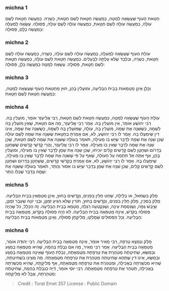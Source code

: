 
### michna 1
חַטַּאת הָעוֹף שֶׁעֲשָׂאָהּ לְמַטָּה, כְּמַעֲשֵׂה חַטָּאת לְשֵׁם חַטָּאת, כְּשֵׁרָה. כְּמַעֲשֵׂה חַטָּאת לְשֵׁם עוֹלָה, כְּמַעֲשֵׂה עוֹלָה לְשֵׁם חַטָּאת, כְּמַעֲשֵׂה עוֹלָה לְשֵׁם עוֹלָה, פְּסוּלָה. עֲשָׂאָהּ לְמַעְלָה כְּמַעֲשֵׂה כֻלָּם, פְּסוּלָה: 

### michna 2
עוֹלַת הָעוֹף שֶׁעֲשָׂאָהּ לְמַעְלָה, כְּמַעֲשֵׂה עוֹלָה לְשֵׁם עוֹלָה, כְּשֵׁרָה, כְּמַעֲשֵׂה עוֹלָה לְשֵׁם חַטָּאת, כְּשֵׁרָה, וּבִלְבַד שֶׁלֹּא עָלְתָה לַבְּעָלִים. כְּמַעֲשֵׂה חַטָּאת לְשֵׁם עוֹלָה, כְּמַעֲשֵׂה חַטָּאת לְשֵׁם חַטָּאת, פְּסוּלָה. עֲשָׂאָהּ לְמַטָּה כְּמַעֲשֵׂה כֻלָּן, פְּסוּלָה: 

### michna 3
וְכֻלָּן אֵינָן מְטַמְּאוֹת בְּבֵית הַבְּלִיעָה, וּמוֹעֲלִין בָּהֶן, חוּץ מֵחַטַּאת הָעוֹף שֶׁעֲשָׂאָהּ לְמַטָּה, כְּמַעֲשֵׂה חַטָּאת לְשֵׁם חַטָּאת: 

### michna 4
עוֹלַת הָעוֹף שֶׁעֲשָׂאָהּ לְמַטָּה, כְּמַעֲשֵׂה חַטָּאת לְשֵׁם חַטָּאת, רַבִּי אֱלִיעֶזֶר אוֹמֵר, מוֹעֲלִין בָּהּ. רַבִּי יְהוֹשֻׁעַ אוֹמֵר, אֵין מוֹעֲלִין בָּהּ. אָמַר רַבִּי אֱלִיעֶזֶר, מָה אִם חַטָּאת, שֶׁאֵין מוֹעֲלִין בָּהּ לִשְׁמָהּ, כְּשֶׁשִּׁנָּה אֶת שְׁמָהּ, מוֹעֲלִין בָּהּ, עוֹלָה, שֶׁמּוֹעֲלִין בָּהּ לִשְׁמָהּ, כְּשֶׁשִּׁנָּה אֶת שְׁמָהּ, אֵינוֹ דִין שֶׁיִּמְעֲלוּ בָהּ. אָמַר לוֹ רַבִּי יְהוֹשֻׁעַ, לֹא, אִם אָמַרְתָּ בְחַטָּאת שֶׁשִּׁנָּה אֶת שְׁמָהּ לְשֵׁם עוֹלָה שֶׁכֵּן שִׁנָּה אֶת שְׁמָהּ לְדָבָר שֶׁיֶּשׁ בּוֹ מְעִילָה, תֹּאמַר בְּעוֹלָה שֶׁשִּׁנָּה אֶת שְׁמָהּ לְשֵׁם חַטָּאת, שֶׁכֵּן שִׁנָּה אֶת שְׁמָהּ לְדָבָר שֶׁאֵין בּוֹ מְעִילָה. אָמַר לוֹ רַבִּי אֱלִיעֶזֶר, וַהֲרֵי קָדְשֵׁי קָדָשִׁים שֶׁשְּׁחָטָן בַּדָּרוֹם וּשְׁחָטָן לְשֵׁם קָדָשִׁים קַלִּים יוֹכִיחוּ, שֶׁכֵּן שִׁנָּה אֶת שְׁמָן לְדָבָר שֶׁאֵין בּוֹ מְעִילָה, וּמוֹעֲלִין בָּהֶן, אַף אַתָּה אַל תִּתְמַהּ עַל הָעוֹלָה, שֶׁאַף עַל פִּי שֶׁשִּׁנָּה אֶת שְׁמָהּ לְדָבָר שֶׁאֵין בּוֹ מְעִילָה, שֶׁיִּמְעֲלוּ בָהּ. אָמַר לוֹ רַבִּי יְהוֹשֻׁעַ, לֹא, אִם אָמַרְתָּ בְקָדְשֵׁי קָדָשִׁים, שֶׁשְׁחָטָן בַּדָּרוֹם וּשְׁחָטָן לְשֵׁם קָדָשִׁים קַלִּים, שֶׁכֵּן שִׁנָּה אֶת שְׁמָן בְּדָבָר שֶׁיֶּשׁ בּוֹ אִסּוּר וְהֶתֵּר, תֹּאמַר בְּעוֹלָה שֶׁשִּׁנָּה אֶת שְׁמָהּ בְּדָבָר שֶׁכֻּלּוֹ הֶתֵּר: 

### michna 5
מָלַק בִּשְׂמֹאל, אוֹ בַלַּיְלָה, שָׁחַט חֻלִּין בִּפְנִים, וְקָדָשִׁים בַּחוּץ, אֵינָן מְטַמְּאִין בְּבֵית הַבְּלִיעָה. מָלַק בְּסַכִּין, מָלַק חֻלִּין בִּפְנִים, וְקָדָשִׁים בַּחוּץ, תּוֹרִין שֶׁלֹּא הִגִּיעַ זְמַנָּן, וּבְנֵי יוֹנָה שֶׁעָבַר זְמַנָּן, שֶׁיָּבַשׁ גַּפָּה, וְשֶׁנִּסְמֵת עֵינָהּ, וְשֶׁנִּקְטְעָה רַגְלָהּ, מְטַמֵּא בְבֵית הַבְּלִיעָה. זֶה הַכְּלָל, כֹּל שֶׁהָיָה פְסוּלָהּ בַּקֹּדֶשׁ, אֵינָהּ מְטַמְּאָה בְבֵית הַבְּלִיעָה. לֹא הָיָה פְסוּלָהּ בַּקֹּדֶשׁ, מְטַמְּאָה בְבֵית הַבְּלִיעָה. וְכָל הַפְּסוּלִים שֶׁמָּלְקוּ, מְלִיקָתָן פְּסוּלָה, וְאֵינָן מְטַמְּאוֹת בְּבֵית הַבְּלִיעָה: 

### michna 6
מָלַק וְנִמְצָא טְרֵפָה, רַבִּי מֵאִיר אוֹמֵר, אֵינָהּ מְטַמְּאָה בְבֵית הַבְּלִיעָה. רַבִּי יְהוּדָה אוֹמֵר, מְטַמְּאָה בְבֵית הַבְּלִיעָה. אָמַר רַבִּי מֵאִיר, מָה אִם נִבְלַת בְּהֵמָה, שֶׁהִיא מְטַמְּאָה בְמַגָּע וּבְמַשָּׂא, שְׁחִיטָתָהּ מְטַהֶרֶת אֶת טְרֵפָתָהּ מִטֻּמְאָתָהּ, נִבְלַת הָעוֹף שֶׁאֵינָהּ מְטַמְּאָה בְמַגָּע וּבְמַשָּׂא, אֵינוֹ דִין שֶׁתְּהֵא שְׁחִיטָתָהּ מְטַהֶרֶת אֶת טְרֵפָתָהּ מִטֻּמְאָתָהּ. מַה מָּצִינוּ בִשְׁחִיטָתָהּ, שֶׁהִיא מַכְשַׁרְתָּהּ בַּאֲכִילָה, וּמְטַהֶרֶת אֶת טְרֵפָתָהּ מִטֻּמְאָתָהּ, אַף מְלִיקָתָהּ, שֶׁהִיא מַכְשַׁרְתָּהּ בַּאֲכִילָה, תְּטַהֵר אֶת טְרֵפָתָהּ מִטֻּמְאָתָהּ. רַבִּי יוֹסֵי אוֹמֵר, דַּיָּהּ כְּנִבְלַת בְּהֵמָה, שְׁחִיטָתָהּ מְטַהַרְתָּהּ, אֲבָל לֹא מְלִיקָתָהּ: 

>Credit : Torat Emet 357
>License : Public Domain 